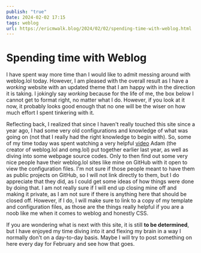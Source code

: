 ```yaml
---
publish: "true"
Date: 2024-02-02 17:15
tags: weblog
url: https://ericmwalk.blog/2024/02/02/spending-time-with-weblog.html
---
```


# Spending time with Weblog

I have spent way more time than I would like to admit messing around with weblog.lol today. However, I am pleased with the overall result as I have a *working* website with an updated theme that I am happy with in the direction it is taking. I jokingly say *working* because for the life of me, the box below I cannot get to format right, no matter what I do. However, if you look at it now, it probably looks good enough that no one will be the wiser on how much effort I spent tinkering with it.

Reflecting back, I realized that since I haven't really touched this site since a year ago, I had some very old configurations and knowledge of what was going on (not that I really had the right knowledge to begin with). So, some of my time today was spent watching a very helpful [video](https://www.youtube.com/watch?v=Mdr1uDiwcO4) Adam (the creator of weblog.lol and omg.lol) put together earlier last year, as well as diving into some webpage source codes. Only to then find out some very nice people have their weblog.lol sites like mine on GitHub with it open to view the configuration files. I'm not sure if those people meant to have them as public projects on GitHub, so I will not link directly to them, but I do appreciate that they did, as I could get some ideas of how things were done by doing that. I am not really sure if I will end up closing mine off and making it private, as I am not sure if there is anything here that should be closed off. However, if I do, I will make sure to link to a copy of my template and configuration files, as those are the things really helpful if you are a noob like me when it comes to weblog and honestly CSS.

If you are wondering what is next with this site, it is still **to be determined**, but I have enjoyed my time diving into it and flexing my brain in a way I normally don't on a day-to-day basis. Maybe I will try to post something on here every day for February and see how that goes.
